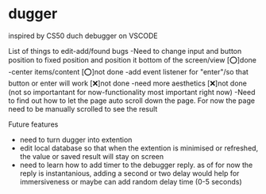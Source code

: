 # dugger
inspired by CS50 duch debugger on VSCODE



List of things to edit-add/found bugs
-Need to change input and button position to fixed position and position it bottom of the screen/view [⭕️]done
-center items/content [⭕️]not done
-add event listener for "enter"/so that button or enter will work [❌]not done
-need more aesthetics [❌]not done (not so importantant for now-functionality most important right now)
-Need to find out how to let the page auto scroll down the page. For now the page need to be manually scrolled to see the result


Future features
- need to turn dugger into extention
- edit local database so that when the extention is minimised or refreshed, the value or saved result will stay on screen
- need to learn how to add timer to the debugger reply. as of for now the reply is instantanious, adding a second or two delay would help for immersiveness or maybe can add random delay time (0-5 seconds)

